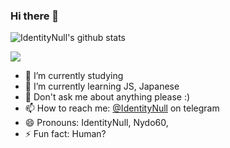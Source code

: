 ### Hi there 👋

![IdentityNull's github stats](https://github-readme-stats.vercel.app/api?username=IdentityNulll&show_icons=true&theme=default)

![](https://komarev.com/ghpvc/?username==IdentityNulll&color=blue&theme=onedark)

- 🔭 I’m currently studying 
- 🌱 I’m currently learning JS, Japanese
- 💬 Don't ask me about anything please :)
- 📫 How to reach me: [@IdentityNull](https://t.me/IdentityNull) on telegram
- 😄 Pronouns: IdentityNull, Nydo60,
- ⚡ Fun fact: Human?

<a href="https://github.com/azamjonbro">
<!--   <img src="https://spotify-readme-vodiylik.vercel.app/api?scan=true&theme=light&spin=0" alt="Current Spotify Song"> -->
</a>
